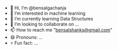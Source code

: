 - 👋 Hi, I’m @bensalgachanja
- 👀 I’m interested in machine learning 
- 🌱 I’m currently learning Data Structures 
- 💞️ I’m looking to collaborate on ...
- 📫 How to reach me "bensalshanks@gmail.com"
- 😄 Pronouns: ...
- ⚡ Fun fact: ...

<!---
bensalgachanja/bensalgachanja is a ✨ special ✨ repository because its `README.md` (this file) appears on your GitHub profile.
You can click the Preview link to take a look at your changes.
--->
